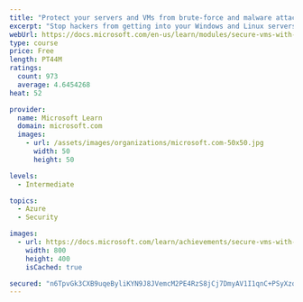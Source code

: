 ```yaml
---
title: "Protect your servers and VMs from brute-force and malware attacks with Azure Security Center"
excerpt: "Stop hackers from getting into your Windows and Linux servers. In this module, you’ll discover how to protect VMs and servers with Azure Security Center"
webUrl: https://docs.microsoft.com/en-us/learn/modules/secure-vms-with-azure-security-center/
type: course
price: Free
length: PT44M
ratings:
  count: 973
  average: 4.6454268
heat: 52

provider:
  name: Microsoft Learn
  domain: microsoft.com
  images:
    - url: /assets/images/organizations/microsoft.com-50x50.jpg
      width: 50
      height: 50

levels:
  - Intermediate

topics:
  - Azure
  - Security

images:
  - url: https://docs.microsoft.com/learn/achievements/secure-vms-with-azure-security-center-social.png
    width: 800
    height: 400
    isCached: true

secured: "n6TpvGk3CXB9uqeByliKYN9J8JVemcM2PE4RzS8jCj7DmyAV1I1qnC+PSyXzqY0fyM3WCa1FIQM/TuVkimXYkYzoIOfk3OfQYmcW5zxAjoKILBSEd3GcrKJ+1Bt87KVoFBH/vNB0l6cEAw+mqrSQ/mk8oZP0aA+AV4DsSdapnK/p3W2hBzXqQszxxDpdXNAAUldypeWLsEGZ3v2SYLR+/sV2GT4kS0/6KqTiU/l3/80Kzn41WZeq5mqua/QTQW35R3QHyHMW76K02z1dQtky0GZYqgYQLfksQbfZxrPna3fG0zoQHdD3P6GEzId+7emLfyYTReuD1egw+Uqs8fUi7raAj1QyhZjhe/0qkqHFPtSqve4eJ86RRKdyMkOEPY5vLwl5emFFbtN4RqkmKLfWUxZsseIyWuoz3FaKCKGrZes=;5jRCgcngL4OU/GLBs2AOYQ=="
---
```


